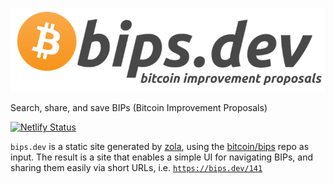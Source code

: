 ![bips.dev logo](web/static/bips-dev-header.png)

Search, share, and save BIPs (Bitcoin Improvement Proposals)

[![Netlify Status](https://api.netlify.com/api/v1/badges/b3335c93-1302-4033-a766-ec95836b6ece/deploy-status)](https://app.netlify.com/sites/awesome-shannon-2db2d5/deploys)

`bips.dev` is a static site generated by [zola](https://github.com/getzola/zola), using the [bitcoin/bips](https://github.com/bitcoin/bips)
repo as input. The result is a site that enables a simple UI for navigating BIPs, and sharing them easily via short URLs, i.e.
[`https://bips.dev/141`](https://bips.dev/141)

